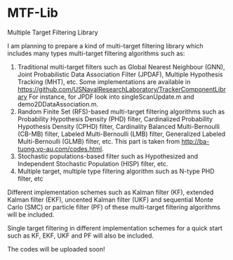 # MTF-Lib
Multiple Target Filtering Library

I am planning to prepare a kind of multi-target filtering library which includes many types multi-target filtering algorithms such as:
1. Traditional multi-target filters such as Global Nearest Neighbour (GNN), Joint Probabilistic Data Association Filter (JPDAF), Multiple Hypothesis Tracking (MHT), etc. Some implementations are available in https://github.com/USNavalResearchLaboratory/TrackerComponentLibrary For instance, for JPDF look into singleScanUpdate.m and demo2DDataAssociation.m.
2. Random Finite Set (RFS)-based multi-target filtering algorithms such as Probability Hypothesis Density (PHD) filter, Cardinalized Probability Hypothesis Density (CPHD) filter, Cardinality Balanced Multi-Bernoulli (CB-MB) filter, Labeled Multi-Bernoulli (LMB) filter, Generalized Labeled Multi-Bernoulli (GLMB) filter, etc. This part is taken from http://ba-tuong.vo-au.com/codes.html.
3. Stochastic populations-based filter such as Hypothesized and Independent Stochastic Population (HISP) filter, etc.
4. Multiple target, multiple type filtering algorithm such as N-type PHD filter, etc

Different implementation schemes such as Kalman filter (KF), extended Kalman filter (EKF), uncented Kalman filter (UKF) and  sequential Monte Carlo (SMC) or particle filter (PF) of these multi-target filtering algorithms will be included. 

Single target filtering in different implementation schemes for a quick start such as KF, EKF, UKF and  PF will also be included.

The codes will be uploaded soon!
